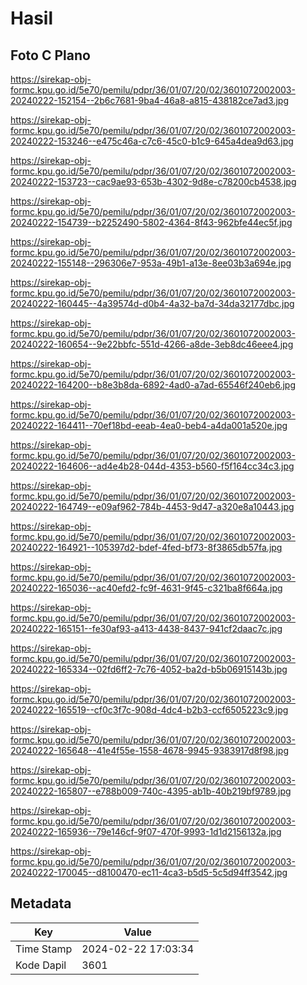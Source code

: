 # Hasil

## Foto C Plano

https://sirekap-obj-formc.kpu.go.id/5e70/pemilu/pdpr/36/01/07/20/02/3601072002003-20240222-152154--2b6c7681-9ba4-46a8-a815-438182ce7ad3.jpg

https://sirekap-obj-formc.kpu.go.id/5e70/pemilu/pdpr/36/01/07/20/02/3601072002003-20240222-153246--e475c46a-c7c6-45c0-b1c9-645a4dea9d63.jpg

https://sirekap-obj-formc.kpu.go.id/5e70/pemilu/pdpr/36/01/07/20/02/3601072002003-20240222-153723--cac9ae93-653b-4302-9d8e-c78200cb4538.jpg

https://sirekap-obj-formc.kpu.go.id/5e70/pemilu/pdpr/36/01/07/20/02/3601072002003-20240222-154739--b2252490-5802-4364-8f43-962bfe44ec5f.jpg

https://sirekap-obj-formc.kpu.go.id/5e70/pemilu/pdpr/36/01/07/20/02/3601072002003-20240222-155148--296306e7-953a-49b1-a13e-8ee03b3a694e.jpg

https://sirekap-obj-formc.kpu.go.id/5e70/pemilu/pdpr/36/01/07/20/02/3601072002003-20240222-160445--4a39574d-d0b4-4a32-ba7d-34da32177dbc.jpg

https://sirekap-obj-formc.kpu.go.id/5e70/pemilu/pdpr/36/01/07/20/02/3601072002003-20240222-160654--9e22bbfc-551d-4266-a8de-3eb8dc46eee4.jpg

https://sirekap-obj-formc.kpu.go.id/5e70/pemilu/pdpr/36/01/07/20/02/3601072002003-20240222-164200--b8e3b8da-6892-4ad0-a7ad-65546f240eb6.jpg

https://sirekap-obj-formc.kpu.go.id/5e70/pemilu/pdpr/36/01/07/20/02/3601072002003-20240222-164411--70ef18bd-eeab-4ea0-beb4-a4da001a520e.jpg

https://sirekap-obj-formc.kpu.go.id/5e70/pemilu/pdpr/36/01/07/20/02/3601072002003-20240222-164606--ad4e4b28-044d-4353-b560-f5f164cc34c3.jpg

https://sirekap-obj-formc.kpu.go.id/5e70/pemilu/pdpr/36/01/07/20/02/3601072002003-20240222-164749--e09af962-784b-4453-9d47-a320e8a10443.jpg

https://sirekap-obj-formc.kpu.go.id/5e70/pemilu/pdpr/36/01/07/20/02/3601072002003-20240222-164921--105397d2-bdef-4fed-bf73-8f3865db57fa.jpg

https://sirekap-obj-formc.kpu.go.id/5e70/pemilu/pdpr/36/01/07/20/02/3601072002003-20240222-165036--ac40efd2-fc9f-4631-9f45-c321ba8f664a.jpg

https://sirekap-obj-formc.kpu.go.id/5e70/pemilu/pdpr/36/01/07/20/02/3601072002003-20240222-165151--fe30af93-a413-4438-8437-941cf2daac7c.jpg

https://sirekap-obj-formc.kpu.go.id/5e70/pemilu/pdpr/36/01/07/20/02/3601072002003-20240222-165334--02fd6ff2-7c76-4052-ba2d-b5b06915143b.jpg

https://sirekap-obj-formc.kpu.go.id/5e70/pemilu/pdpr/36/01/07/20/02/3601072002003-20240222-165519--cf0c3f7c-908d-4dc4-b2b3-ccf6505223c9.jpg

https://sirekap-obj-formc.kpu.go.id/5e70/pemilu/pdpr/36/01/07/20/02/3601072002003-20240222-165648--41e4f55e-1558-4678-9945-9383917d8f98.jpg

https://sirekap-obj-formc.kpu.go.id/5e70/pemilu/pdpr/36/01/07/20/02/3601072002003-20240222-165807--e788b009-740c-4395-ab1b-40b219bf9789.jpg

https://sirekap-obj-formc.kpu.go.id/5e70/pemilu/pdpr/36/01/07/20/02/3601072002003-20240222-165936--79e146cf-9f07-470f-9993-1d1d2156132a.jpg

https://sirekap-obj-formc.kpu.go.id/5e70/pemilu/pdpr/36/01/07/20/02/3601072002003-20240222-170045--d8100470-ec11-4ca3-b5d5-5c5d94ff3542.jpg


## Metadata

| Key        | Value               |
| ---------- | ------------------- |
| Time Stamp | 2024-02-22 17:03:34 |
| Kode Dapil | 3601                |



